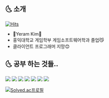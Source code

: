 ## 🌜 소개     
   [![Hits](https://hits.seeyoufarm.com/api/count/incr/badge.svg?url=https%3A%2F%2Fgithub.com%2FYeram522&count_bg=%2315508E&title_bg=%23555555&icon=github.svg&icon_color=%23C4DDE7&title=hits&edge_flat=false)](https://hits.seeyoufarm.com)
- 🌊Yeram Kim🌊 
- 홍익대학교 게임학부 게임소프트웨어학과 졸업😼
- 클라이언트 프로그래머 지망😊  

<p>
  
## 🌜 공부 하는 것들..

<img src="https://img.shields.io/badge/C++-00599C?style=flat-square&logo=C%2B%2B&logoColor=white"/> <img src="https://img.shields.io/badge/C%23-239120?style=flat-square&logo=Csharp&logoColor=white"/> <img src="https://img.shields.io/badge/C-A8B9CC?style=flat-square&logo=C&logoColor=white"/>  <img src="https://img.shields.io/badge/Python-3776AB?style=flat-square&logo=Python&logoColor=white"/> <img src="https://img.shields.io/badge/Unity-000000?style=flat-square&logo=Unity&logoColor=white"/> <img src="https://img.shields.io/badge/SQLite-003B57?style=flat-square&logo=SQLite&logoColor=white"/> <img src="https://img.shields.io/badge/OpenGL-5586A4?style=flat-square&logo=OpenGL&logoColor=white"/> 

<p>
   
[![Solved.ac프로필](http://mazassumnida.wtf/api/v2/generate_badge?boj=yuu_ta)](https://solved.ac/yuu_ta)



